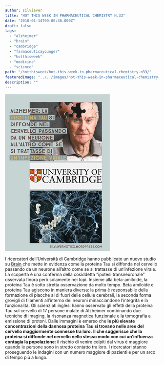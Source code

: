 ```yaml
---
author: silviaver
title: "HOT THIS WEEK IN PHARMACEUTICAL CHEMISTRY N.33"
date: "2018-01-14T09:00:36.000Z"
draft: false
tags:
  - "alzheimer"
  - "brain"
  - "cambridge"
  - "farmaceuticayounger"
  - "hotthisweek"
  - "medicina"
  - "science"
path: "/hotthisweek/hot-this-week-in-pharmaceutical-chemistry-n33/"
featuredImage: "../../images/hot-this-week-in-pharmaceutical-chemistry-n-33.md/ffe6563d-f4fc-448a-8ff3-8a46637f1a97.png"
description: ""
---
```


![FFE6563D-F4FC-448A-8FF3-8A46637F1A97.PNG](../../images/hot-this-week-in-pharmaceutical-chemistry-n-33.md/ffe6563d-f4fc-448a-8ff3-8a46637f1a97.png)

I ricercatori dell’Università di Cambridge hanno pubblicato un nuovo studio su [Brain ](https://academic.oup.com/brain/advance-article/doi/10.1093/brain/awx347/4775021?searchresult=1)che mette in evidenza come la proteina Tau si diffonda nel cervello passando da un neurone all’altro come se si trattasse di un’infezione virale. La scoperta è una conferma della cosiddetta “ipotesi transneuronale” osservata finora però solamente nei topi. Insieme alla beta-amiloide, la proteina Tau è sotto stretta osservazione da molto tempo. Beta amiloide e proteina Tau agiscono in maniera diversa: la prima è responsabile della formazione di placche al di fuori delle cellule cerebrali, la seconda forma grovigli di filamenti all’interno dei neuroni minacciandone l’integrità e la funzionalità. Gli scienziati inglesi hanno osservato gli effetti della proteina Tau sul cervello di 17 persone malate di Alzheimer combinando due tecniche di imaging, la risonanza magnetica funzionale e la tomografia a emissione di protoni. Dalle immagini è emerso che **le più elevate concentrazioni della dannosa proteina Tau si trovano nelle aree del cervello maggiormente connesse tra loro.** **Il che suggerisce che la proteina si diffonde nel cervello nello stesso modo con cui un’influenza contagia la popolazione**: il rischio di venire colpiti dal virus è maggiore quando le persone sono in stretto contatto tra loro. I ricercatori stanno proseguendo le indagini con un numero maggiore di pazienti e per un arco di tempo più a lungo.

